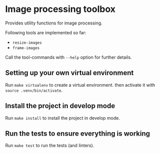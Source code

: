 # Image processing toolbox

Provides utility functions for image processing.

Following tools are implemented so far:
- `resize-images`
- `frame-images`

Call the tool-commands with `--help` option for further details.

## Setting up your own virtual environment

Run `make virtualenv` to create a virtual environment.
then activate it with `source .venv/bin/activate`.

## Install the project in develop mode

Run `make install` to install the project in develop mode.

## Run the tests to ensure everything is working

Run `make test` to run the tests (and linters).